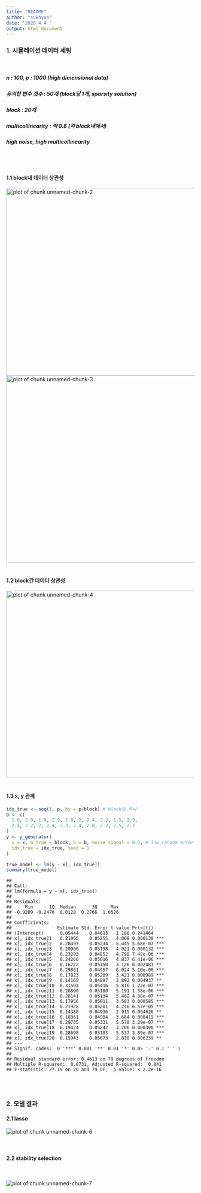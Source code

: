 ```yaml
---
title: "README"
author: "sukhyun"
date: '2020 4 4 '
output: html_document
---
```






### 1. 시뮬레이션 데이터 세팅
<br>  

##### n : 100, p : 1000 (high dimensional data)
##### 유의한 변수 갯수 : 50개 (block당 1개, sparsity solution)
##### block : 20개
##### multicollinearity : 약 0.8 (각 block내에서)
##### high noise, high multicollinearity
<br>  
<br>  

#### 1.1 block내 데이터 상관성
<img src="figure/unnamed-chunk-2-1.png" title="plot of chunk unnamed-chunk-2" alt="plot of chunk unnamed-chunk-2" width="600px" height="500px" />
<img src="figure/unnamed-chunk-3-1.png" title="plot of chunk unnamed-chunk-3" alt="plot of chunk unnamed-chunk-3" width="600px" height="500px" />
<br>  
<br>  

#### 1.2 block간 데이터 상관성
<img src="figure/unnamed-chunk-4-1.png" title="plot of chunk unnamed-chunk-4" alt="plot of chunk unnamed-chunk-4" width="600px" height="500px" />
<br>  
<br>  

#### 1.3 x, y 관계

```r
idx_true <- seq(1, p, by = p/block) # block당 하나
b <- c(
  1.6, 2.9, 1.9, 2.9, 2.8, 2, 2.4, 2.3, 1.5, 2.9,
  2.4, 2.2, 2, 2.4, 2.3, 2.4, 2.8, 2.2, 2.5, 2.2
)
y <- y_generator(
  x = x, n_true = block, b = b, noise_signal = 0.5, # low random error
  idx_true = idx_true, seed = 1
)

true_model <- lm(y ~ x[, idx_true])
summary(true_model)
```

```
## 
## Call:
## lm(formula = y ~ x[, idx_true])
## 
## Residuals:
##     Min      1Q  Median      3Q     Max 
## -0.9209 -0.2476  0.0128  0.2766  1.0526 
## 
## Coefficients:
##                 Estimate Std. Error t value Pr(>|t|)    
## (Intercept)      0.05444    0.04613   1.180 0.241464    
## x[, idx_true]1   0.21065    0.05255   4.008 0.000138 ***
## x[, idx_true]2   0.28497    0.05234   5.445 5.68e-07 ***
## x[, idx_true]3   0.20900    0.05198   4.021 0.000132 ***
## x[, idx_true]4   0.23283    0.04852   4.798 7.42e-06 ***
## x[, idx_true]5   0.24260    0.05016   4.837 6.41e-06 ***
## x[, idx_true]6   0.16722    0.05350   3.126 0.002483 ** 
## x[, idx_true]7   0.29861    0.04957   6.024 5.10e-08 ***
## x[, idx_true]8   0.17823    0.05209   3.421 0.000989 ***
## x[, idx_true]9   0.14165    0.04897   2.892 0.004937 ** 
## x[, idx_true]10  0.31503    0.05416   5.816 1.22e-07 ***
## x[, idx_true]11  0.26890    0.05180   5.191 1.58e-06 ***
## x[, idx_true]12  0.28141    0.05134   5.482 4.88e-07 ***
## x[, idx_true]13  0.17956    0.05011   3.583 0.000585 ***
## x[, idx_true]14  0.21928    0.05201   4.216 6.57e-05 ***
## x[, idx_true]15  0.14388    0.04936   2.915 0.004626 ** 
## x[, idx_true]16  0.18361    0.04984   3.684 0.000419 ***
## x[, idx_true]17  0.29735    0.05331   5.578 3.29e-07 ***
## x[, idx_true]18  0.19424    0.05242   3.706 0.000390 ***
## x[, idx_true]19  0.28698    0.05183   5.537 3.89e-07 ***
## x[, idx_true]20  0.15943    0.05673   2.810 0.006239 ** 
## ---
## Signif. codes:  0 '***' 0.001 '**' 0.01 '*' 0.05 '.' 0.1 ' ' 1
## 
## Residual standard error: 0.4613 on 79 degrees of freedom
## Multiple R-squared:  0.8731,	Adjusted R-squared:  0.841 
## F-statistic: 27.19 on 20 and 79 DF,  p-value: < 2.2e-16
```
<br>  
<br>  

### 2. 모델 결과
#### 2.1 lasso
![plot of chunk unnamed-chunk-6](figure/unnamed-chunk-6-1.png)
<br>  
<br>  

#### 2.2 stability selection
<br>  

![plot of chunk unnamed-chunk-7](figure/unnamed-chunk-7-1.png)
